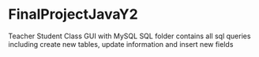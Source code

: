 # FinalProjectJavaY2
Teacher Student Class GUI with MySQL
SQL folder contains all sql queries including create new tables, update information and insert new fields
